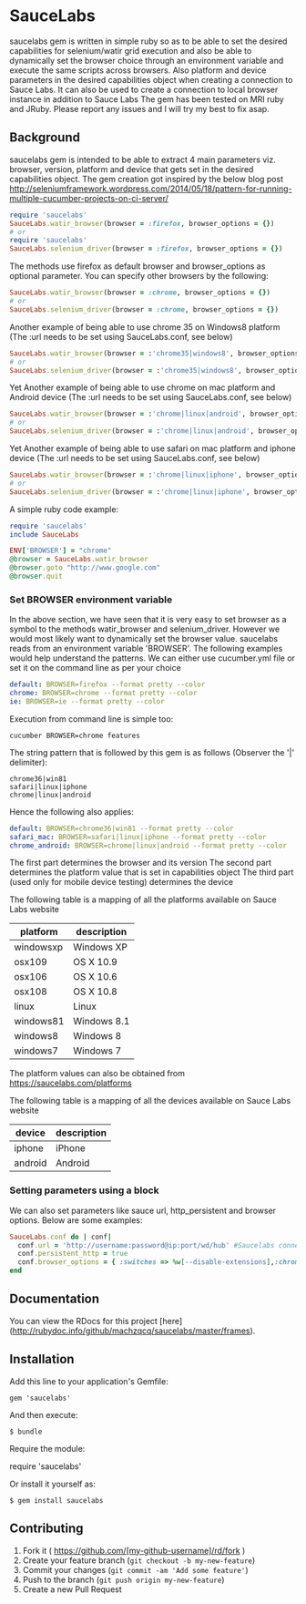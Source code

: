 # SauceLabs

saucelabs gem is written in simple ruby so as to be able to set the desired capabilities for selenium/watir grid execution
and also be able to dynamically set the browser choice through an environment variable and execute the same scripts across browsers.
Also platform and device parameters in the desired capabilities object when creating a connection to
Sauce Labs. It can also be used to create a connection to local browser instance in addition to Sauce Labs
The gem has been tested on MRI ruby and JRuby. Please report any issues and I will try my best to fix asap.

## Background

saucelabs gem is intended to be able to extract 4 main parameters viz. browser, version, platform and device
that gets set in the desired capabilities object. The gem creation got inspired by the below blog post
http://seleniumframework.wordpress.com/2014/05/18/pattern-for-running-multiple-cucumber-projects-on-ci-server/

````ruby
require 'saucelabs'
SauceLabs.watir_browser(browser = :firefox, browser_options = {})
# or
require 'saucelabs'
SauceLabs.selenium_driver(browser = :firefox, browser_options = {})
````
The methods use firefox as default browser and browser_options as optional parameter. You can specify other browsers
by the following:
````ruby
SauceLabs.watir_browser(browser = :chrome, browser_options = {})
# or
SauceLabs.selenium_driver(browser = :chrome, browser_options = {})
````

Another example of being able to use chrome 35 on Windows8 platform (The :url needs to be set using SauceLabs.conf, see below)
````ruby
SauceLabs.watir_browser(browser = :'chrome35|windows8', browser_options = {})
# or
SauceLabs.selenium_driver(browser = :'chrome35|windows8', browser_options = {})
````


Yet Another example of being able to use chrome on mac platform and Android device (The :url needs to be set using SauceLabs.conf, see below)
````ruby
SauceLabs.watir_browser(browser = :'chrome|linux|android', browser_options = {})
# or
SauceLabs.selenium_driver(browser = :'chrome|linux|android', browser_options = {})
````

Yet Another example of being able to use safari on mac platform and iphone device (The :url needs to be set using SauceLabs.conf, see below)
````ruby
SauceLabs.watir_browser(browser = :'chrome|linux|iphone', browser_options = {})
# or
SauceLabs.selenium_driver(browser = :'chrome|linux|iphone', browser_options = {})
````

A simple ruby code example:

````ruby
require 'saucelabs'
include SauceLabs

ENV['BROWSER'] = "chrome"
@browser = SauceLabs.watir_browser
@browser.goto "http://www.google.com"
@browser.quit
````


### Set BROWSER environment variable

In the above section, we have seen that it is very easy to set browser as a symbol
to the methods watir_browser and selenium_driver. However we would most likely want to dynamically set
the browser value. saucelabs reads from an environment variable 'BROWSER'. The following examples would help
understand the patterns. We can either use cucumber.yml file or set it on the command line as per your choice

````yml
default: BROWSER=firefox --format pretty --color
chrome: BROWSER=chrome --format pretty --color
ie: BROWSER=ie --format pretty --color
````

Execution from command line is simple too:

````
cucumber BROWSER=chrome features
````

The string pattern that is followed by this gem is as follows (Observer the '|' delimiter):


````
chrome36|win81
safari|linux|iphone
chrome|linux|android
````

Hence the following also applies:

````yml
default: BROWSER=chrome36|win81 --format pretty --color
safari_mac: BROWSER=safari|linux|iphone --format pretty --color
chrome_android: BROWSER=chrome|linux|android --format pretty --color
````



The first part determines the browser and its version
The second part determines the platform value that is set in capabilities object
The third part (used only for mobile device testing) determines the device



The following table is a mapping of all the platforms available on Sauce Labs website

| platform | description |
| --- | --- |
| windowsxp | Windows XP |
| osx109 | OS X 10.9 |
| osx106 | OS X 10.6 |
| osx108 | OS X 10.8 |
| linux | Linux |
| windows81 | Windows 8.1 |
| windows8 | Windows 8 |
| windows7 | Windows 7 |

The platform values can also be obtained from https://saucelabs.com/platforms

The following table is a mapping of all the devices available on Sauce Labs website

| device | description |
| --- | --- |
| iphone | iPhone |
| android | Android |


### Setting parameters using a block

We can also set parameters like sauce url, http_persistent and browser options. Below are some examples:


````ruby
SauceLabs.conf do | conf|
  conf.url = 'http://username:password@ip:port/wd/hub' #Saucelabs connection url
  conf.persistent_http = true
  conf.browser_options = { :switches => %w[--disable-extensions],:chromeOptions => {"args" => ["test-type" ]}}
end
````

## Documentation

You can view the RDocs for this project [here] (http://rubydoc.info/github/machzqcq/saucelabs/master/frames).

## Installation

Add this line to your application's Gemfile:

    gem 'saucelabs'

And then execute:

    $ bundle

Require the module:

require 'saucelabs'

Or install it yourself as:

    $ gem install saucelabs


## Contributing

1. Fork it ( https://github.com/[my-github-username]/rd/fork )
2. Create your feature branch (`git checkout -b my-new-feature`)
3. Commit your changes (`git commit -am 'Add some feature'`)
4. Push to the branch (`git push origin my-new-feature`)
5. Create a new Pull Request